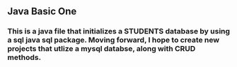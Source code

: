 ## Java Basic One

### This is a java file that initializes a STUDENTS database by using a sql java sql package. Moving forward, I hope to create new projects that utlize a mysql databse, along with CRUD methods. 
